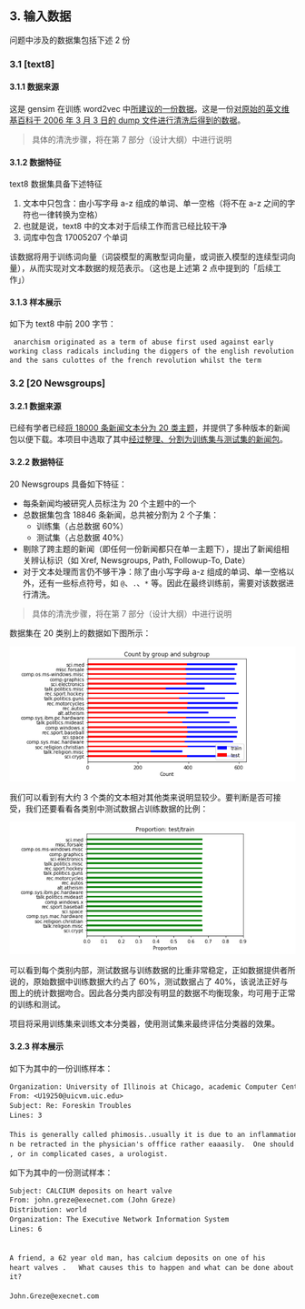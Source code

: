 ## 3. 输入数据

问题中涉及的数据集包括下述 2 份

### 3.1 [text8]

#### 3.1.1 数据来源

这是 gensim 在训练 word2vec 中[所建议的一份数据](https://radimrehurek.com/gensim/models/word2vec.html#gensim.models.word2vec.Text8Corpus)。这是一份[对原始的英文维基百科于 2006 年 3 月 3 日的 dump 文件进行清洗后得到的数据](http://www.mattmahoney.net/dc/textdata.html)。

> 具体的清洗步骤，将在第 7 部分（设计大纲）中进行说明

#### 3.1.2 数据特征

text8 数据集具备下述特征

1. 文本中只包含：由小写字母 a-z 组成的单词、单一空格（将不在 a-z 之间的字符也一律转换为空格）
2. 也就是说，text8 中的文本对于后续工作而言已经比较干净
3. 词库中包含 17005207 个单词

该数据将用于训练词向量（词袋模型的离散型词向量，或词嵌入模型的连续型词向量），从而实现对文本数据的规范表示。（这也是上述第 2 点中提到的「后续工作」）

#### 3.1.3 样本展示

如下为 text8 中前 200 字节：

```
 anarchism originated as a term of abuse first used against early working class radicals including the diggers of the english revolution and the sans culottes of the french revolution whilst the term
```

### 3.2 [20 Newsgroups]

#### 3.2.1 数据来源

已经有学者已经[将 18000 条新闻文本分为 20 类主题](http://www.qwone.com/~jason/20Newsgroups/)，并提供了多种版本的新闻包以便下载。本项目中选取了其中[经过整理、分割为训练集与测试集的新闻包](http://www.qwone.com/~jason/20Newsgroups/20news-bydate.tar.gz)。

#### 3.2.2 数据特征

20 Newsgroups 具备如下特征：

+ 每条新闻均被研究人员标注为 20 个主题中的一个
+ 总数据集包含 18846 条新闻，总共被分割为 2 个子集：
    + 训练集（占总数据 60%）
    + 测试集（占总数据 40%）
+ 剔除了跨主题的新闻（即任何一份新闻都只在单一主题下），提出了新闻组相关辨认标识（如 Xref, Newsgroups, Path, Followup-To, Date）
+ 对于文本处理而言仍不够干净：除了由小写字母 a-z 组成的单词、单一空格以外，还有一些标点符号，如 `@`、`.`、`*` 等。因此在最终训练前，需要对该数据进行清洗。

> 具体的清洗步骤，将在第 7 部分（设计大纲）中进行说明

数据集在 20 类别上的数据如下图所示：

![](./count_20newsgroups.png)

我们可以看到有大约 3 个类的文本相对其他类来说明显较少。要判断是否可接受，我们还要看看各类别中测试数据占训练数据的比例：

![](./proportion_20newsgroups.png)

可以看到每个类别内部，测试数据与训练数据的比重非常稳定，正如数据提供者所说的，原始数据中训练数据大约占了 60%，测试数据占了 40%，该说法正好与图上的统计数据吻合。因此各分类内部没有明显的数据不均衡现象，均可用于正常的训练和测试。

项目将采用训练集来训练文本分类器，使用测试集来最终评估分类器的效果。

#### 3.2.3 样本展示

如下为其中的一份训练样本：

```txt
Organization: University of Illinois at Chicago, academic Computer Center
From: <U19250@uicvm.uic.edu>
Subject: Re: Foreskin Troubles
Lines: 3

This is generally called phimosis..usually it is due to an inflammation, and ca
n be retracted in the physician's offfice rather eaaasily.  One should see a GP
, or in complicated cases, a urologist.
```

如下为其中的一份测试样本：

```txt
Subject: CALCIUM deposits on heart valve
From: john.greze@execnet.com (John Greze)
Distribution: world
Organization: The Executive Network Information System
Lines: 6


A friend, a 62 year old man, has calcium deposits on one of his
heart valves .   What causes this to happen and what can be done about
it?

John.Greze@execnet.com
```
